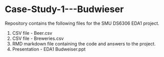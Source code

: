 # Case-Study-1---Budwieser  

Repository contains the following files for the SMU DS6306 EDA1 project.
1) CSV file - Beer.csv
2) CSV file - Breweries.csv
3) RMD markdown file containing the code and answers to the project.
4) Presentation - EDA1 Budweiser.ppt
